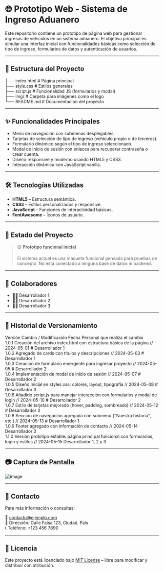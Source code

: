# 🌐 Prototipo Web - Sistema de Ingreso Aduanero

Este repositorio contiene un prototipo de página web para gestionar ingresos de vehículos en un sistema aduanero. El objetivo principal es simular una interfaz inicial con funcionalidades básicas como selección de tipo de ingreso, formularios de datos y autenticación de usuarios.

---

## 📁 Estructura del Proyecto
├── index.html # Página principal  
├── style.css # Estilos generales  
├── script.js # Funcionalidad JS (formularios y modal)  
├── img/ # Carpeta para imágenes como el logo  
└── README.md # Documentación del proyecto

---

## ✨ Funcionalidades Principales

- Menú de navegación con submenús desplegables.
- Tarjetas de selección de tipo de ingreso (vehículo propio o de terceros).
- Formulario dinámico según el tipo de ingreso seleccionado.
- Modal de inicio de sesión con enlaces para recuperar contraseña o crear cuenta.
- Diseño responsive y moderno usando HTML5 y CSS3.
- Interacción dinámica con JavaScript vanilla.

---

## 🛠 Tecnologías Utilizadas

- **HTML5** – Estructura semántica.
- **CSS3** – Estilos personalizados y responsive.
- **JavaScript** – Funciones de interactividad básicas.
- **FontAwesome** – Íconos de usuario.

---

## 🧪 Estado del Proyecto

> 🟡 **Prototipo funcional inicial**
>  
> El sistema actual es una maqueta funcional pensada para pruebas de concepto. No está conectado a ninguna base de datos ni backend.

---

## 👥 Colaboradores

- 👨‍💻 Desarrollador 1
- 👩‍💻 Desarrollador 2
- 👨‍💻 Desarrollador 3

---

## 📜 Historial de Versionamiento

Versión	Cambio / Modificación	Fecha	Personal que realiza el cambio  
1.0.1	Creación del archivo index.html con estructura básica de la página //	2024-05-01 #	Desarrollador 1  
1.0.2	Agregado de cards con títulos y descripciones	// 2024-05-03	# Desarrollador 1  
1.0.3	Creación de formulario emergente para ingresar proyecto	// 2024-05-05	# Desarrollador 2  
1.0.4	Implementación de modal de inicio de sesión	// 2024-05-07 #	Desarrollador 2  
1.0.5	Diseño inicial en styles.css: colores, layout, tipografía	// 2024-05-08 #	Desarrollador 3  
1.0.6	Añadido script.js para manejar interacción con formularios y modal de login	// 2024-05-10 #	Desarrollador 2  
1.0.7	Estilo de tarjetas mejorado (hover, padding, sombreado)	// 2024-05-12 #	Desarrollador 3  
1.0.8	Sección de navegación agregada con submenú ("Nuestra historia", etc.)	// 2024-05-13 #	Desarrollador 1  
1.0.9	Footer agregado con información de contacto	// 2024-05-14	Desarrollador 3  
1.1.0	Versión prototipo estable: página principal funcional con formularios, login y estilos	// 2024-05-15	Desarrollador 1, 2 y 3


---

## 📷 Captura de Pantalla



![image](https://github.com/user-attachments/assets/52bd1b72-6d34-4d58-8764-dedfcc90ee11)


---

## 📩 Contacto

Para más información o consultas:

📧 contacto@ejemplo.com  
📍 Dirección: Calle Falsa 123, Ciudad, País  
📞 Teléfono: +123 456 7890

---

## 📄 Licencia

Este proyecto está licenciado bajo [MIT License](LICENSE) – libre para modificar y distribuir con atribución.

